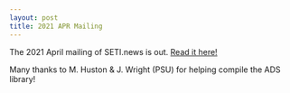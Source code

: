 ```yaml
---
layout: post
title: 2021 APR Mailing
---
```


The 2021 April mailing of SETI.news is out. [Read it here!](http://eepurl.com/hycKMH)

Many thanks to M. Huston & J. Wright (PSU) for helping compile the ADS library!